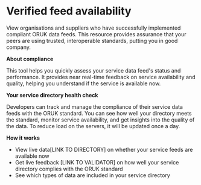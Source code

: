 # Verified feed availability

View organisations and suppliers who have successfully implemented compliant ORUK data feeds. This resource provides assurance that your peers are using trusted, interoperable standards, putting you in good company.

**About compliance**

This tool helps you quickly assess your service data feed's status and performance. It provides near real-time feedback on service availability and quality, helping you understand if the service is available now.

**Your service directory health check**

Developers can track and manage the compliance of their service data feeds with the ORUK standard. You can see how well your directory meets the standard, monitor service availability, and get insights into the quality of the data. To reduce load on the servers, it will be updated once a day. 

**How it works**

* View live data[LINK TO DIRECTORY] on whether your service feeds are available now
* Get live feedback [LINK TO VALIDATOR] on how well your service directory complies with the ORUK standard
* See which types of data are included in your service directory
